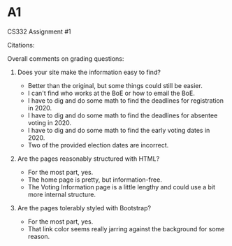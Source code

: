 # A1
CS332 Assignment #1

Citations:

Overall comments on grading questions:

1) Does your site make the information easy to find?
    - Better than the original, but some things could still be easier.
    - I can't find who works at the BoE or how to email the BoE.
    - I have to dig and do some math to find the deadlines for registration in 2020.
    - I have to dig and do some math to find the deadlines for absentee voting in 2020.
    - I have to dig and do some math to find the early voting dates in 2020.
    - Two of the provided election dates are incorrect.

2) Are the pages reasonably structured with HTML?
    - For the most part, yes.
    - The home page is pretty, but information-free.
    - The Voting Information page is a little lengthy and could use a bit more internal structure.

3) Are the pages tolerably styled with Bootstrap?
    - For the most part, yes.
    - That link color seems really jarring against the background for some reason.
